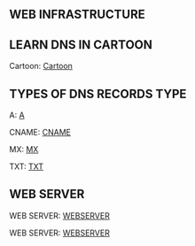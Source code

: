 ## WEB INFRASTRUCTURE

## LEARN DNS IN  CARTOON

Cartoon: [Cartoon](https://howdns.work)

## TYPES  OF DNS RECORDS TYPE
A: [A](https://support.dnsimple.com/articles/a-record/)

CNAME: [CNAME](https://en.wikipedia.org/wiki/CNAME_record)

MX: [MX](https://en.wikipedia.org/wiki/MX_record)

TXT: [TXT](https://en.wikipedia.org/wiki/TXT_record)

## WEB SERVER

WEB SERVER: [WEBSERVER](https://en.wikipedia.org/wiki/Web_server)

WEB SERVER: [WEBSERVER](https://developer.mozilla.org/en-US/docs/Learn/Common_questions/Web_mechanics/What_is_a_web_server)
